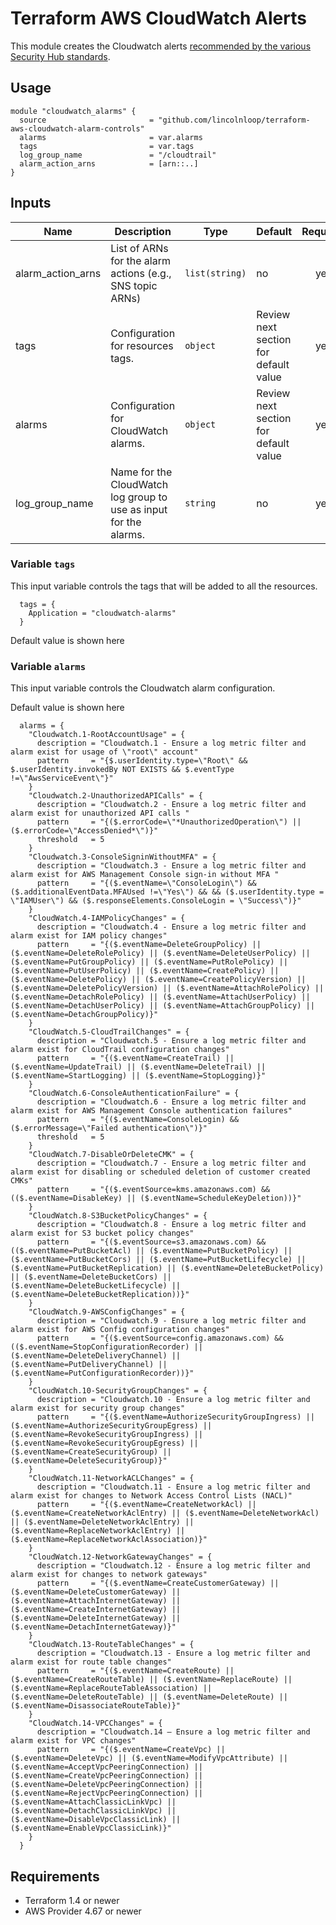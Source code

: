 # Terraform AWS CloudWatch Alerts

This module creates the Cloudwatch alerts [recommended by the various Security Hub standards](https://docs.aws.amazon.com/securityhub/latest/userguide/cloudwatch-controls.html).
## Usage

```hcl
module "cloudwatch_alarms" {
  source                       = "github.com/lincolnloop/terraform-aws-cloudwatch-alarm-controls"
  alarms                       = var.alarms
  tags                         = var.tags
  log_group_name               = "/cloudtrail"
  alarm_action_arns            = [arn::..] 
}

```

## Inputs

| Name | Description | Type | Default | Required |
|------|-------------|------|---------|:--------:|
| alarm_action_arns | List of ARNs for the alarm actions (e.g., SNS topic ARNs) | `list(string)` | no | yes |
| tags | Configuration for resources tags. | `object` | Review next section for default value | yes |
| alarms | Configuration for CloudWatch alarms. | `object` | Review next section for default value | yes |
| log_group_name | Name for the CloudWatch log group to use as input for the alarms. | `string` | no | yes |

### Variable `tags`

This input variable controls the tags that will be added to all the resources.
```
  tags = {
    Application = "cloudwatch-alarms"
  }
```

Default value is shown here

### Variable `alarms`

This input variable controls the Cloudwatch alarm configuration.

Default value is shown here
```
  alarms = {
    "Cloudwatch.1-RootAccountUsage" = {
      description = "Cloudwatch.1 - Ensure a log metric filter and alarm exist for usage of \"root\" account"
      pattern     = "{$.userIdentity.type=\"Root\" && $.userIdentity.invokedBy NOT EXISTS && $.eventType !=\"AwsServiceEvent\"}"
    }
    "Cloudwatch.2-UnauthorizedAPICalls" = {
      description = "Cloudwatch.2 - Ensure a log metric filter and alarm exist for unauthorized API calls "
      pattern     = "{($.errorCode=\"*UnauthorizedOperation\") || ($.errorCode=\"AccessDenied*\")}"
      threshold   = 5
    }
    "Cloudwatch.3-ConsoleSigninWithoutMFA" = {
      description = "Cloudwatch.3 - Ensure a log metric filter and alarm exist for AWS Management Console sign-in without MFA "
      pattern     = "{($.eventName=\"ConsoleLogin\") && ($.additionalEventData.MFAUsed !=\"Yes\") && && ($.userIdentity.type = \"IAMUser\") && ($.responseElements.ConsoleLogin = \"Success\")}"
    }
    "CloudWatch.4-IAMPolicyChanges" = {
      description = "Cloudwatch.4 - Ensure a log metric filter and alarm exist for IAM policy changes"
      pattern     = "{($.eventName=DeleteGroupPolicy) || ($.eventName=DeleteRolePolicy) || ($.eventName=DeleteUserPolicy) || ($.eventName=PutGroupPolicy) || ($.eventName=PutRolePolicy) || ($.eventName=PutUserPolicy) || ($.eventName=CreatePolicy) || ($.eventName=DeletePolicy) || ($.eventName=CreatePolicyVersion) || ($.eventName=DeletePolicyVersion) || ($.eventName=AttachRolePolicy) || ($.eventName=DetachRolePolicy) || ($.eventName=AttachUserPolicy) || ($.eventName=DetachUserPolicy) || ($.eventName=AttachGroupPolicy) || ($.eventName=DetachGroupPolicy)}"
    }
    "CloudWatch.5-CloudTrailChanges" = {
      description = "Cloudwatch.5 - Ensure a log metric filter and alarm exist for CloudTrail configuration changes"
      pattern     = "{($.eventName=CreateTrail) || ($.eventName=UpdateTrail) || ($.eventName=DeleteTrail) || ($.eventName=StartLogging) || ($.eventName=StopLogging)}"
    }
    "CloudWatch.6-ConsoleAuthenticationFailure" = {
      description = "Cloudwatch.6 - Ensure a log metric filter and alarm exist for AWS Management Console authentication failures"
      pattern     = "{($.eventName=ConsoleLogin) && ($.errorMessage=\"Failed authentication\")}"
      threshold   = 5
    }
    "CloudWatch.7-DisableOrDeleteCMK" = {
      description = "Cloudwatch.7 - Ensure a log metric filter and alarm exist for disabling or scheduled deletion of customer created CMKs"
      pattern     = "{($.eventSource=kms.amazonaws.com) && (($.eventName=DisableKey) || ($.eventName=ScheduleKeyDeletion))}"
    }
    "CloudWatch.8-S3BucketPolicyChanges" = {
      description = "Cloudwatch.8 - Ensure a log metric filter and alarm exist for S3 bucket policy changes"
      pattern     = "{($.eventSource=s3.amazonaws.com) && (($.eventName=PutBucketAcl) || ($.eventName=PutBucketPolicy) || ($.eventName=PutBucketCors) || ($.eventName=PutBucketLifecycle) || ($.eventName=PutBucketReplication) || ($.eventName=DeleteBucketPolicy) || ($.eventName=DeleteBucketCors) || ($.eventName=DeleteBucketLifecycle) || ($.eventName=DeleteBucketReplication))}"
    }
    "CloudWatch.9-AWSConfigChanges" = {
      description = "Cloudwatch.9 - Ensure a log metric filter and alarm exist for AWS Config configuration changes"
      pattern     = "{($.eventSource=config.amazonaws.com) && (($.eventName=StopConfigurationRecorder) || ($.eventName=DeleteDeliveryChannel) || ($.eventName=PutDeliveryChannel) || ($.eventName=PutConfigurationRecorder))}"
    }
    "CloudWatch.10-SecurityGroupChanges" = {
      description = "Cloudwatch.10 - Ensure a log metric filter and alarm exist for security group changes"
      pattern     = "{($.eventName=AuthorizeSecurityGroupIngress) || ($.eventName=AuthorizeSecurityGroupEgress) || ($.eventName=RevokeSecurityGroupIngress) || ($.eventName=RevokeSecurityGroupEgress) || ($.eventName=CreateSecurityGroup) || ($.eventName=DeleteSecurityGroup)}"
    }
    "CloudWatch.11-NetworkACLChanges" = {
      description = "Cloudwatch.11 - Ensure a log metric filter and alarm exist for changes to Network Access Control Lists (NACL)"
      pattern     = "{($.eventName=CreateNetworkAcl) || ($.eventName=CreateNetworkAclEntry) || ($.eventName=DeleteNetworkAcl) || ($.eventName=DeleteNetworkAclEntry) || ($.eventName=ReplaceNetworkAclEntry) || ($.eventName=ReplaceNetworkAclAssociation)}"
    }
    "CloudWatch.12-NetworkGatewayChanges" = {
      description = "Cloudwatch.12 - Ensure a log metric filter and alarm exist for changes to network gateways"
      pattern     = "{($.eventName=CreateCustomerGateway) || ($.eventName=DeleteCustomerGateway) || ($.eventName=AttachInternetGateway) || ($.eventName=CreateInternetGateway) || ($.eventName=DeleteInternetGateway) || ($.eventName=DetachInternetGateway)}"
    }
    "CloudWatch.13-RouteTableChanges" = {
      description = "Cloudwatch.13 - Ensure a log metric filter and alarm exist for route table changes"
      pattern     = "{($.eventName=CreateRoute) || ($.eventName=CreateRouteTable) || ($.eventName=ReplaceRoute) || ($.eventName=ReplaceRouteTableAssociation) || ($.eventName=DeleteRouteTable) || ($.eventName=DeleteRoute) || ($.eventName=DisassociateRouteTable)}"
    }
    "CloudWatch.14-VPCChanges" = {
      description = "Cloudwatch.14 – Ensure a log metric filter and alarm exist for VPC changes"
      pattern     = "{($.eventName=CreateVpc) || ($.eventName=DeleteVpc) || ($.eventName=ModifyVpcAttribute) || ($.eventName=AcceptVpcPeeringConnection) || ($.eventName=CreateVpcPeeringConnection) || ($.eventName=DeleteVpcPeeringConnection) || ($.eventName=RejectVpcPeeringConnection) || ($.eventName=AttachClassicLinkVpc) || ($.eventName=DetachClassicLinkVpc) || ($.eventName=DisableVpcClassicLink) || ($.eventName=EnableVpcClassicLink)}"
    }
  }
```
## Requirements

- Terraform 1.4 or newer
- AWS Provider 4.67 or newer
